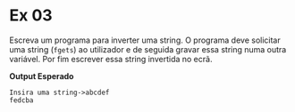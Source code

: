 # Ex 03
Escreva um programa para inverter uma string. O programa deve solicitar uma string (`fgets`) ao utilizador e de seguida gravar essa string numa outra variável. Por fim escrever essa string invertida no ecrã.

**Output Esperado**
```console
Insira uma string->abcdef
fedcba
```
